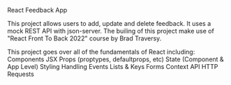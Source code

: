 React Feedback App

This project allows users to add, update and delete feedback. It uses a mock REST API with json-server.
The builing of this project make use of "React Front To Back 2022" course by Brad Traversy.

This project goes over all of the fundamentals of React including:
    Components
    JSX
    Props (proptypes, defaultprops, etc)
    State (Component & App Level)
    Styling
    Handling Events
    Lists & Keys
    Forms
    Context API
    HTTP Requests
